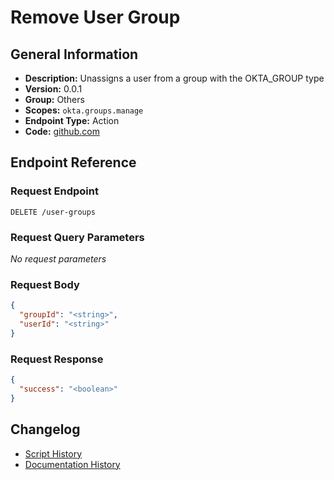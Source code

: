 <!-- BEGIN GENERATED CONTENT -->
# Remove User Group

## General Information

- **Description:** Unassigns a user from a group with the OKTA_GROUP type
- **Version:** 0.0.1
- **Group:** Others
- **Scopes:** `okta.groups.manage`
- **Endpoint Type:** Action
- **Code:** [github.com](https://github.com/NangoHQ/integration-templates/tree/main/integrations/okta-preview/actions/remove-user-group.ts)


## Endpoint Reference

### Request Endpoint

`DELETE /user-groups`

### Request Query Parameters

_No request parameters_

### Request Body

```json
{
  "groupId": "<string>",
  "userId": "<string>"
}
```

### Request Response

```json
{
  "success": "<boolean>"
}
```

## Changelog

- [Script History](https://github.com/NangoHQ/integration-templates/commits/main/integrations/okta-preview/actions/remove-user-group.ts)
- [Documentation History](https://github.com/NangoHQ/integration-templates/commits/main/integrations/okta-preview/actions/remove-user-group.md)

<!-- END  GENERATED CONTENT -->

